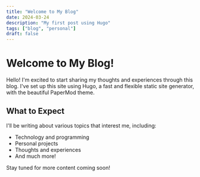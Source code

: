 ```yaml
---
title: "Welcome to My Blog"
date: 2024-03-24
description: "My first post using Hugo"
tags: ["blog", "personal"]
draft: false
---
```


# Welcome to My Blog!

Hello! I'm excited to start sharing my thoughts and experiences through this blog. I've set up this site using Hugo, a fast and flexible static site generator, with the beautiful PaperMod theme.

## What to Expect

I'll be writing about various topics that interest me, including:

- Technology and programming
- Personal projects
- Thoughts and experiences
- And much more!

Stay tuned for more content coming soon!
